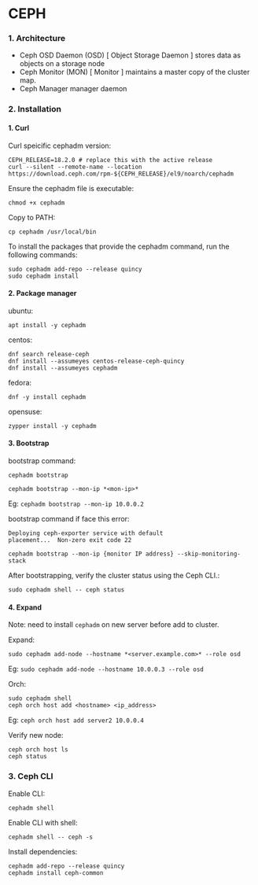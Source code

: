 # CEPH

### 1. Architecture
* Ceph OSD Daemon (OSD) [ Object Storage Daemon ] stores data as objects on a storage node
* Ceph Monitor (MON) [ Monitor ] maintains a master copy of the cluster map.
* Ceph Manager manager daemon

### 2. Installation
#### 1. Curl
Curl speicific cephadm version:
```
CEPH_RELEASE=18.2.0 # replace this with the active release
curl --silent --remote-name --location https://download.ceph.com/rpm-${CEPH_RELEASE}/el9/noarch/cephadm
```

Ensure the cephadm file is executable:
```
chmod +x cephadm
```

Copy to PATH:
```
cp cephadm /usr/local/bin
```

To install the packages that provide the cephadm command, run the following commands:
```
sudo cephadm add-repo --release quincy
sudo cephadm install
```

#### 2. Package manager
ubuntu:
```
apt install -y cephadm
```

centos:
```
dnf search release-ceph
dnf install --assumeyes centos-release-ceph-quincy
dnf install --assumeyes cephadm
```

fedora:
```
dnf -y install cephadm
```

opensuse:
```
zypper install -y cephadm
```

#### 3. Bootstrap
bootstrap command:
```
cephadm bootstrap
```
```
cephadm bootstrap --mon-ip *<mon-ip>*
```
Eg: `cephadm bootstrap --mon-ip 10.0.0.2`

bootstrap command if face this error:
```
Deploying ceph-exporter service with default
placement...  Non-zero exit code 22
```
```
cephadm bootstrap --mon-ip {monitor IP address} --skip-monitoring-stack
```

After bootstrapping, verify the cluster status using the Ceph CLI.:
```
sudo cephadm shell -- ceph status
```

#### 4. Expand
Note: need to install `cephadm` on new server before add to cluster.

Expand:
```
sudo cephadm add-node --hostname *<server.example.com>* --role osd
```
Eg: `sudo cephadm add-node --hostname 10.0.0.3 --role osd`

Orch:
```
sudo cephadm shell
ceph orch host add <hostname> <ip_address>
```
Eg: `ceph orch host add server2 10.0.0.4`

Verify new node:
```
ceph orch host ls
ceph status
```

### 3. Ceph CLI
Enable CLI:
```
cephadm shell
```

Enable CLI with shell:
```
cephadm shell -- ceph -s
```

Install dependencies:
```
cephadm add-repo --release quincy
cephadm install ceph-common
```
